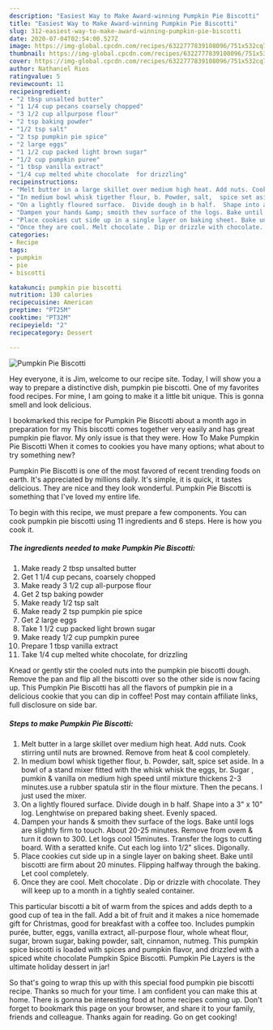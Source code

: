 ```yaml
---
description: "Easiest Way to Make Award-winning Pumpkin Pie Biscotti"
title: "Easiest Way to Make Award-winning Pumpkin Pie Biscotti"
slug: 312-easiest-way-to-make-award-winning-pumpkin-pie-biscotti
date: 2020-07-04T02:54:00.527Z
image: https://img-global.cpcdn.com/recipes/6322777839108096/751x532cq70/pumpkin-pie-biscotti-recipe-main-photo.jpg
thumbnail: https://img-global.cpcdn.com/recipes/6322777839108096/751x532cq70/pumpkin-pie-biscotti-recipe-main-photo.jpg
cover: https://img-global.cpcdn.com/recipes/6322777839108096/751x532cq70/pumpkin-pie-biscotti-recipe-main-photo.jpg
author: Nathaniel Rios
ratingvalue: 5
reviewcount: 11
recipeingredient:
- "2 tbsp unsalted butter"
- "1 1/4 cup pecans coarsely chopped"
- "3 1/2 cup allpurpose flour"
- "2 tsp baking powder"
- "1/2 tsp salt"
- "2 tsp pumpkin pie spice"
- "2 large eggs"
- "1 1/2 cup packed light brown sugar"
- "1/2 cup pumpkin puree"
- "1 tbsp vanilla extract"
- "1/4 cup melted white chocolate  for drizzling"
recipeinstructions:
- "Melt butter in a large skillet over medium high heat. Add nuts. Cook stirring until nuts are browned. Remove from heat &amp; cool completely."
- "In medium bowl whisk tigether flour, b. Powder, salt,  spice set aside. In a bowl of a stand mixer fitted with the whisk whisk the eggs, br. Sugar , pumkin &amp; vanilla on medium high speed until mixture thickens 2-3 minutes.use  a rubber spatula stir in the flour mixture. Then the pecans. I just used the mixer."
- "On a lightly floured surface.  Divide dough in b half.  Shape into a 3&#34; x 10&#34; log. Lenghtwise on prepared baking sheet. Evenly spaced."
- "Dampen your hands &amp; smoith thev surface of the logs. Bake until logs are slightly firm to touch.  About 20-25 minutes. Remove from ovem &amp; turn it down to 300. Let logs cool 15minutes. Transfer the logs to cutting board. With a seratted knife. Cut each log iinto 1/2&#34; slices. Digonally."
- "Place cookies cut side up in a single layer on baking sheet. Bake until biscotti are firm about 20 minutes. Flipping halfway through the baking. Let cool completely."
- "Once they are cool. Melt chocolate . Dip or drizzle with chocolate.  They will keep up to a month in a tightly sealed container."
categories:
- Recipe
tags:
- pumpkin
- pie
- biscotti

katakunci: pumpkin pie biscotti 
nutrition: 130 calories
recipecuisine: American
preptime: "PT25M"
cooktime: "PT32M"
recipeyield: "2"
recipecategory: Dessert

---
```



![Pumpkin Pie Biscotti](https://img-global.cpcdn.com/recipes/6322777839108096/751x532cq70/pumpkin-pie-biscotti-recipe-main-photo.jpg)

Hey everyone, it is Jim, welcome to our recipe site. Today, I will show you a way to prepare a distinctive dish, pumpkin pie biscotti. One of my favorites food recipes. For mine, I am going to make it a little bit unique. This is gonna smell and look delicious.

I bookmarked this recipe for Pumpkin Pie Biscotti about a month ago in preparation for my This biscotti comes together very easily and has great pumpkin pie flavor. My only issue is that they were. How To Make Pumpkin Pie Biscotti When it comes to cookies you have many options; what about to try something new?

Pumpkin Pie Biscotti is one of the most favored of recent trending foods on earth. It's appreciated by millions daily. It's simple, it is quick, it tastes delicious. They are nice and they look wonderful. Pumpkin Pie Biscotti is something that I've loved my entire life.


To begin with this recipe, we must prepare a few components. You can cook pumpkin pie biscotti using 11 ingredients and 6 steps. Here is how you cook it.

<!--inarticleads1-->

##### The ingredients needed to make Pumpkin Pie Biscotti:

1. Make ready 2 tbsp unsalted butter
1. Get 1 1/4 cup pecans, coarsely chopped
1. Make ready 3 1/2 cup all-purpose flour
1. Get 2 tsp baking powder
1. Make ready 1/2 tsp salt
1. Make ready 2 tsp pumpkin pie spice
1. Get 2 large eggs
1. Take 1 1/2 cup packed light brown sugar
1. Make ready 1/2 cup pumpkin puree
1. Prepare 1 tbsp vanilla extract
1. Take 1/4 cup melted white chocolate,  for drizzling


Knead or gently stir the cooled nuts into the pumpkin pie biscotti dough. Remove the pan and flip all the biscotti over so the other side is now facing up. This Pumpkin Pie Biscotti has all the flavors of pumpkin pie in a delicious cookie that you can dip in coffee! Post may contain affiliate links, full disclosure on side bar. 

<!--inarticleads2-->

##### Steps to make Pumpkin Pie Biscotti:

1. Melt butter in a large skillet over medium high heat. Add nuts. Cook stirring until nuts are browned. Remove from heat &amp; cool completely.
1. In medium bowl whisk tigether flour, b. Powder, salt,  spice set aside. In a bowl of a stand mixer fitted with the whisk whisk the eggs, br. Sugar , pumkin &amp; vanilla on medium high speed until mixture thickens 2-3 minutes.use  a rubber spatula stir in the flour mixture. Then the pecans. I just used the mixer.
1. On a lightly floured surface.  Divide dough in b half.  Shape into a 3&#34; x 10&#34; log. Lenghtwise on prepared baking sheet. Evenly spaced.
1. Dampen your hands &amp; smoith thev surface of the logs. Bake until logs are slightly firm to touch.  About 20-25 minutes. Remove from ovem &amp; turn it down to 300. Let logs cool 15minutes. Transfer the logs to cutting board. With a seratted knife. Cut each log iinto 1/2&#34; slices. Digonally.
1. Place cookies cut side up in a single layer on baking sheet. Bake until biscotti are firm about 20 minutes. Flipping halfway through the baking. Let cool completely.
1. Once they are cool. Melt chocolate . Dip or drizzle with chocolate.  They will keep up to a month in a tightly sealed container.


This particular biscotti a bit of warm from the spices and adds depth to a good cup of tea in the fall. Add a bit of fruit and it makes a nice homemade gift for Christmas, good for breakfast with a coffee too. Includes pumpkin purée, butter, eggs, vanilla extract, all-purpose flour, whole wheat flour, sugar, brown sugar, baking powder, salt, cinnamon, nutmeg. This pumpkin spice biscotti is loaded with spices and pumpkin flavor, and drizzled with a spiced white chocolate Pumpkin Spice Biscotti. Pumpkin Pie Layers is the ultimate holiday dessert in jar! 

So that's going to wrap this up with this special food pumpkin pie biscotti recipe. Thanks so much for your time. I am confident you can make this at home. There is gonna be interesting food at home recipes coming up. Don't forget to bookmark this page on your browser, and share it to your family, friends and colleague. Thanks again for reading. Go on get cooking!
